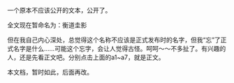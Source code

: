 一个原本不应该公开的文本，公开了。

全文现在暂命名为：衡道圭影

但在我自己内心深处，总觉得这个名称不应该是正式发布时的名字，但我“忘”了正式名字是什么……可能这个忘字，会让人觉得古怪。呵呵～～不多扯了。有兴趣的人，还是先看正文吧。分别点击上面的a1~a7，就是正文。

本文档，暂时如此，后面再改。
